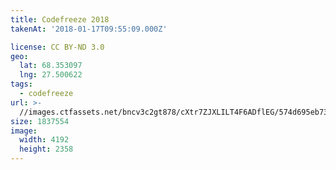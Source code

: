 ```yaml
---
title: Codefreeze 2018
takenAt: '2018-01-17T09:55:09.000Z'

license: CC BY-ND 3.0
geo:
  lat: 68.353097
  lng: 27.500622
tags:
  - codefreeze
url: >-
  //images.ctfassets.net/bncv3c2gt878/cXtr7ZJXLILT4F6ADflEG/574d695eb73353815ee219a0ff4d4f48/codefreeze-2018_28023225219_o
size: 1837554
image:
  width: 4192
  height: 2358
---
```

